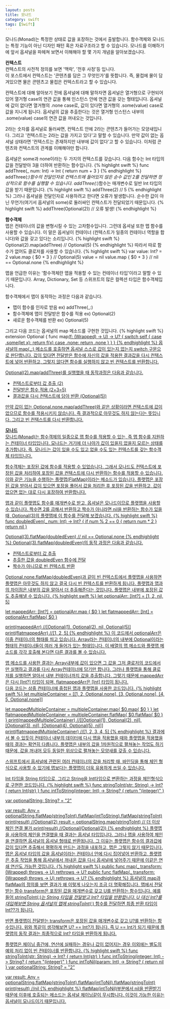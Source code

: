 ```yaml
---
layout: posts
title: 모나드
category: swift
tags: [Swift]
---
```

모나드(Monad)는 특정한 상태로 값을 포장하는 것에서 출발합니다. 
함수객체와 모나드는 특정 기능이 아닌 디자인 패턴 혹은 자료구조라고 할 수 있습니다. 
모나드를 이해하기에 앞서 옵셔널을 파헤쳐 보면서 이해해야 할 몇 가지 개념을 알아보겠습니다.  

**컨텍스트**  
컨텍스트의 사전적 정의를 보면 '맥락', '전후 사정'등 입니다.  
이 포스트에서 컨텍스트는 '콘텐츠를 담은 그 무엇인가'를 뜻합니다. 즉, 물컵에 물이 담겨있으면 물은 콘텐츠고 
물컵은 컨텍스트라고 할 수 있습니다.  

컨텍스트에 대해 알아보기 전에 옵셔널에 대해 말하자면 옵셔널은 열거형으로 구현되어 있어 열거형 case의 연관 값을 통해 
인스턴스 안에 연관 값을 갖는 형태입니다. 옵셔널에 값이 없다면 열거형의 .none case로, 값이 있다면 열거형의 .some(value) 
case로 값을 지니게 됩니다. 옵셔널의 값을 추출한다는 것은 열거형 인스턴스 내부의 .some(value) case의 연관 값을 꺼내오는 것입니다.  

2라는 숫자를 옵셔널로 둘러싸면, 컨텍스트 안에 2라는 콘텐츠가 들어가는 모양새입니다. 
그리고 '컨텍스트는 2라는 값을 가지고 있다'고 말할 수 있습니다. 
만약 값이 없는 옵셔널 상태라면 '컨텍스트는 존재하지만 내부에 값이 없다'고 할 수 있습니다. 
이처럼 콘텐츠와 컨텍스트의 관계를 이해해야만 합니다.  

옵셔널은 some과 none이라는 두 가지의 컨텍스트를 갖습니다. 다음 함수는 Int 타입의 값을 
전달받아 3을 더하여 반환하는 함수입니다.
{% highlight swift %}
func addThree(_ num: Int) -> Int {
    return num + 3
}
{% endhighlight %}
addThree(_:)함수의 전달인자로 컨텍스트에 들어있지 않은 순수 값인 2를 전달하면 정상적으로 함수를 실행할 수 있습니다. 
addThree(_:)함수는 매개변수로 일반 Int 타입의 값을 받기 때문입니다.
{% highlight swift %}
addThree(2) // 5
{% endhighlight %}
그러나 옵셔널을 전달인자로 사용하려고 한다면 오류가 발생합니다. 
순수한 값이 아닌 무언가(여기서 옵셔널의 some)로 둘러싸인 컨텍스트가 전달되었기 때문입니다.
{% highlight swift %}
addThree(Optional(2)) // 오류 발생!
{% endhighlight %}

**함수객체**  
맵은 컨테이너의 값을 변형시킬 수 있는 고차함수입니다. 
그런데 옵셔널 또한 맵 함수를 사용할 수 있습니다. 이 말은 옵셔널이 컨테이너
(컨텍스트가 일종의 컨테이너 역할을 합니다)와 값을 갖고 있다는 소리입니다.
{% highlight swift %}
Optional(2).map(addThree) // Optional(5)
{% endhighlight %}
따라서 따로 함수가 없어도 클로저를 사용할 수 있습니다.
{% highlight swift %}
var value: Int? = 2
value.map { $0 + 3 } // Optional(5)
value = nil
value.map { $0 + 3 } // nil == Optional.none
{% endhighlight %}

맵을 언급한 이유는 '함수객체란 맵을 적용할 수 있는 컨테이너 타입'이라고 말할 수 있기 때문입니다. 
Array, Dictionary, Set 등 스위프트의 많은 컬렉션 타입은 함수객체입니다.  

함수객체에서 맵이 동작하는 과정은 다음과 같습니다. 
* 맵이 함수를 인자로 받음 ex) addThree(_:)
* 함수객체에 맵이 전달받은 함수를 적용 ex) Optional(2)
* 새로운 함수객체를 반환 ex) Optional(5)  

그리고 다음 코드는 옵셔널의 map 메소드를 구현한 것입니다.
{% highlight swift %}
extension Optional {
    func map<U>(f: (Wrapped) -> U) -> U? {
        switch self {
        case .some(let x): return f(x)
        case .none: return .none
        }
    }
}
{% endhighlight %}
옵셔널의 map(_:) 메소드를 호출하면 옵셔널 스스로 값이 있는지 없는지 switch 구문으로 판단합니다. 
값이 있다면 전달받은 함수에 자신의 값을 적용한 결과값을 다시 컨텍스트에 넣어 반환하고, 그렇지 않다면 
함수를 실행하지 않고 빈 컨텍스트를 반환합니다.  

Optional(2).map(addThree)를 실행했을 때 동작과정은 다음과 같습니다.
* 컨텍스트로부터 값 추출 (2)
* 전달받은 함수 적용 (2+3=5)
* 결과값을 다시 컨텍스트에 담아 반환 (Optional(5))  

만약 값이 없는 Optional.none.map(addThree)와 같은 상황이라면 
컨텍스트에 값이 없으므로 함수를 적용시키지 않습니다. 즉 결과적으로 아무것도 하지 않는다는 뜻입니다. 
그리고 빈 컨텍스트를 다시 반환합니다.  

**모나드**  
모나드(Monad)는 함수객체의 일종으로 맵 함수를 적용할 수 있는, 즉 맵 함수를 지원하는 컨테이너 타입입니다. 
모나드는 거기에 더 나아가 값이 있을지 없을지 모르는 상태를 추가합니다. 즉, 모나드는 값이 있을 수도 있고 없을 수도 있는 
컨텍스트를 갖는 함수객체 타입입니다.  

함수객체는 포장된 값에 함수를 적용할 수 있었습니다. 그래서 모나드도 컨텍스트에 포장된 값을 
처리하여 포장된 값을 컨텍스트에 다시 반환하는 함수를 적용할 수 있습니다. 이와 같은 기능을 수행하는 
플랫맵(FlatMap)이라는 메소드가 있습니다. 플랫맵은 포장된 값을 받아서 값이 있으면 포장을 풀어서 값을 처리한 후 
포장된 값을 반환하고, 값이 없으면 없는 대로 다시 포장하여 반환합니다.  

맵과 같이 플랫맵도 함수를 매개변수로 받고, 옵셔널은 모나드이므로 플랫맵을 사용할 수 있습니다.
짝수면 2를 곱해서 반환하고 짝수가 아니라면 nil을 반환하는 함수가 있을 때, Optional(3)의 플랫맵에 이 함수를 
전달해 보겠습니다.
{% highlight swift %}
func doubledEven(_ num: Int) -> Int? {
    if num % 2 == 0 {
        return num * 2
    }
    return nil
}

Optional(3).flatMap(doubledEven)
// nil == Optional.none
{% endhighlight %}
Optional(3).flatMap(doubledEven)의 동작 과정은 다음과 같습니다.
* 컨텍스트로부터 값 추출
* 추출한 값을 doubledEven 함수에 전달
* 짝수가 아니므로 빈 컨텍스트 반환

Optional.none.flatMap(doubledEven)과 같이 빈 컨텍스트에서 플랫맵을 사용하면 
플랫맵은 아무것도 하지 않고 결국 다시 빈 컨텍스트를 반환하게 됩니다. 
플랫맵과 맵과의 차이점은 내부의 값을 알아서 더 추출해준다는 것입니다. 
플랫맵은 내부에 포장된 값도 추출해낼 수 있습니다. 
{% highlight swift %}
let optionalArr: [Int?] = [1, 2, nil, 5]

let mappedArr: [Int?] = optionalArr.map { $0 }
let flatmappedArr: [Int] = optionalArr.flatMap{ $0 }

print(mappedArr) //[Optional(1), Optional(2), nil, Optional(5)]
print(flatmappedArr) //[1, 2, 5]
{% endhighlight %}
이 코드에서 optionalArr은 이중 컨테이너의 형태를 띄고 있습니다.
Array라는 컨테이너의 내부에 Optional이라는 형태의 컨테이너들이 여러 개 들어가 있는 형태입니다. 
이 배열의 맵 메소드와 플랫맵 메소드를 각각 호출해 본다면 다른 결과를 볼 수 있습니다.  

맵 메소드를 사용한 결과는 Array내부에 값이 있으면 그 값을 그저 클로저의 코드에서만 실행하고 결과를 다시 
Array컨테이너에 담기만 합니다. 그러나 플랫맵을 통해 클로저를 실행하면 알아서 내부 컨테이너까지 값을 추출합니다. 
그렇기 때문에 mappedArr은 다시 [Int?] 타입이 되며, flatmappedArr은 [Int] 타입이 됩니다.  
다음 코드는 삼중 컨테이너에 중첩된 맵과 플랫맵을 사용한 코드입니다.
{% highlight swift %}
let multipleContainer = [[1, 2, Optional.none], [3, Optional.none], [4, 5, Optional.none]]

let mappedMultipleContainer = multipleContainer.map{ $0.map{ $0 } }
let flatmappedMultipleContainer = multipleContainer.flatMap{ $0.flatMap{ $0 } }
print(mappedMultipleContainer)
//[[Optional(1), Optional(2), nil], [Optional(3), nil], [Optional(4), Optional(5), nil]]
print(flatmappedMultipleContainer)
//[1, 2, 3, 4, 5]
{% endhighlight %}
결과에서 볼 수 있듯이 컨테이너 내부의 데이터에 다시 맵을 적용했을 때와 플랫맵을 적용했을 때의 결과는 확연히 다릅니다. 
플랫맵은 내부의 값을 1차원적으로 펼쳐놓는 작업도 하기 때문에, 값을 꺼내어 모두 동일한 위상으로 펼쳐놓는 모양새를 갖출 수 있습니다.  

스위프트에서 옵셔널에 관련된 여러 컨테이너의 값을 처리할 때, 바인딩을 통해 체인 형식으로 사용할 수 있기에 
맵보다는 플랫맵이 더욱 유용하게 쓰일 수 있습니다. 

Int 타입을 String 타입으로, 그리고 String을 Int타입으로 변환하는 과정을 체인형식으로 구현한 코드입니다.
{% highlight swift %}
func stringToInt(str: String) -> Int? {
    return Int(str)
}
func intToString(integer: Int) -> String? {
    return "\(integer)"
}

var optionalString: String? = "2"

var result: Any = optionalString.flatMap(stringToInt).flatMap(intToString).flatMap(stringToInt)
print(result) //Optional(2)
result = optionalString.map(stringToInt) // 더 이상 체인 연결 불가
print(result) //Optional(Optional(2))
{% endhighlight %}
플랫맵을 사용하여 체인을 연결했을 때 결과는 옵셔널 타입입니다. 
그러나 맵을 사용하여 체인을 연결하면 옵셔널의 옵셔널 형태로 반환됩니다. 
그 이유는 플랫맵은 함수의 결과값에 값이 있다면 추출해서 평평하게 만드는 과정을 내포하고, 
맵은 그렇지 않기 때문입니다. 맵은 옵셔널 타입의 값을 옵셔널이라는 컨테이너 안에 다시 집어넣어 반환하고, 
플랫맵은 추출 작업을 통해 옵셔널에서 꺼내온 값을 다시 옵셔널에 넣어주기 때문에 이같은 연쇄 연산도 가능한 것입니다.
{% highlight swift %}
public func map<U>(_ transform: (Wrapped) throws -> U) rethrows -> U?
public func flatMap<U>(_ transform: (Wrapped) throws -> U) rethrows -> U?
{% endhighlight %}
옵셔널의 map과 flatMap의 정의를 보면 결과가 왜 이렇게 나오는지 조금 더 명확해집니다. 
맵에서 전달받는 함수 transform은 포장된 값을 매개변수로 갖고 U를 반환하는 함수입니다. 
예를들어 stringToInt(_:)는 String 타입을 전달받고 Int? 타입을 반환합니다. 
U 대신 Int?를 대입해보면 String 옵셔널의 맵에 stringToInt(_:) 함수를 전달하면 
최종 반환 타입이 Int??가 됩니다.  

반면 플랫맵이 전달받는 transform은 포장된 값을 매개변수로 갖고 U?를 반환하는 함수입니다. 위와 똑같이 생각해보면 
U? == Int?가 됩니다. 즉 U == Int가 되기 때문에 플랫맵의 동작 결과는 최종적으로 Int? 타입을 반환하게 됩니다.  

플랫맵은 체이닝 중간에, 연산에 실패하는 경우나 값이 없어지는 경우 이외에는 별도의 예외 처리 없이 빈 컨테이너를 반환합니다.
{% highlight swift %}
func stringToInt(str: String) -> Int? {
    return Int(str)
}
func intToString(integer: Int) -> String? {
    return "\(integer)"
}
func intToNil(param: Int) -> String? {
    return nil
}
var optionalString: String? = "2"

var result: Any =
    optionalString.flatMap(stringToInt).flatMap(intToNil).flatMap(stringToInt)
print(result) //nil
{% endhighlight %}
flatMap(intToNil)부분에서 nil을 반환받기 때문에 이후에 호출되는 메소드는 옵셔널 체이닝같이 
무시합니다. 이것이 가능한 이유는 옵셔널이 모나드이기 때문입니다.